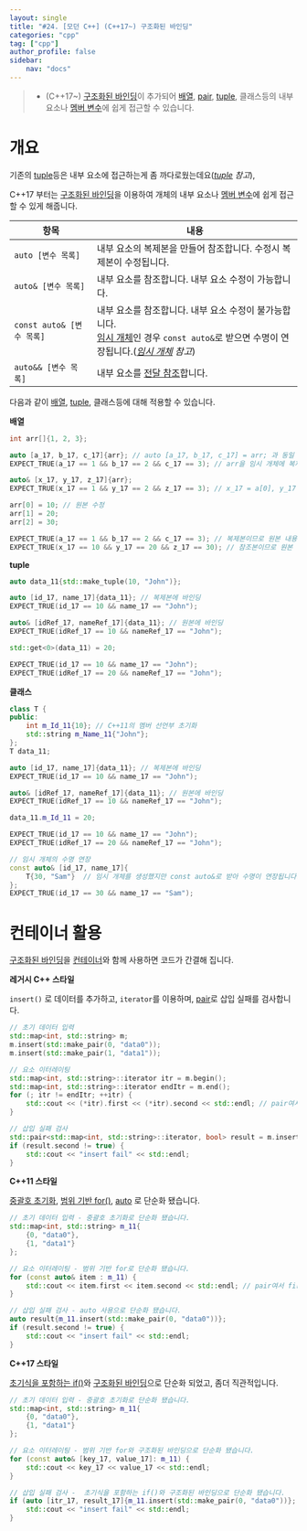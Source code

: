 ```yaml
---
layout: single
title: "#24. [모던 C++] (C++17~) 구조화된 바인딩"
categories: "cpp"
tag: ["cpp"]
author_profile: false
sidebar: 
    nav: "docs"
---
```


> * (C++17~) [구조화된 바인딩](https://tango1202.github.io/cpp/modern-cpp-structured-binding/)이 추가되어 [배열](https://tango1202.github.io/legacy-cpp-guide/legacy-cpp-guide-array/), [pair](https://tango1202.github.io/legacy-cpp-stl/legacy-cpp-stl-pair/), [tuple](https://tango1202.github.io/cpp-stl/modern-cpp-stl-tuple/), 클래스등의 내부 요소나 [멤버 변수](https://tango1202.github.io/legacy-cpp-oop/legacy-cpp-oop-member-variable/)에 쉽게 접근할 수 있습니다.

# 개요

기존의 [tuple](https://tango1202.github.io/cpp-stl/modern-cpp-stl-tuple/)등은 내부 요소에 접근하는게 좀 까다로웠는데요(*[tuple](https://tango1202.github.io/cpp-stl/modern-cpp-stl-tuple/) 참고*), 

C++17 부터는 [구조화된 바인딩](https://tango1202.github.io/cpp/modern-cpp-structured-binding/)을 이용하여 개체의 내부 요소나 [멤버 변수](https://tango1202.github.io/legacy-cpp-oop/legacy-cpp-oop-member-variable/)에 쉽게 접근할 수 있게 해줍니다.

|항목|내용|
|--|--|
|`auto [변수 목록]`|내부 요소의 복제본을 만들어 참조합니다. 수정시 복제본이 수정됩니다.|
|`auto& [변수 목록]`|내부 요소를 참조합니다. 내부 요소 수정이 가능합니다.|
|`const auto& [변수 목록]`|내부 요소를 참조합니다. 내부 요소 수정이 불가능합니다.<br/>[임시 개체](https://tango1202.github.io/legacy-cpp-guide/legacy-cpp-guide-static-extern-lifetime/#%EC%9E%84%EC%8B%9C-%EA%B0%9C%EC%B2%B4)인 경우 `const auto&`로 받으면 수명이 연장됩니다.(*[임시 개체](https://tango1202.github.io/legacy-cpp-guide/legacy-cpp-guide-static-extern-lifetime/#%EC%9E%84%EC%8B%9C-%EA%B0%9C%EC%B2%B4) 참고*)|
|`auto&& [변수 목록]`|내부 요소를 [전달 참조](https://tango1202.github.io/cpp/modern-cpp-forwarding-reference/#%EC%A0%84%EB%8B%AC-%EC%B0%B8%EC%A1%B0)합니다.|

다음과 같이 [배열](https://tango1202.github.io/legacy-cpp-guide/legacy-cpp-guide-array/), [tuple](https://tango1202.github.io/cpp-stl/modern-cpp-stl-tuple/), 클래스등에 대해 적용할 수 있습니다. 

**배열**

```cpp
int arr[]{1, 2, 3};

auto [a_17, b_17, c_17]{arr}; // auto [a_17, b_17, c_17] = arr; 과 동일
EXPECT_TRUE(a_17 == 1 && b_17 == 2 && c_17 == 3); // arr을 임시 개체에 복제하고, 복제본에 a_17 = temp[0], b_17 = temp[1], c_17 = temp[2] 바인딩

auto& [x_17, y_17, z_17]{arr};
EXPECT_TRUE(x_17 == 1 && y_17 == 2 && z_17 == 3); // x_17 = a[0], y_17 = a[1], z_17 = a[2] 에 바인딩

arr[0] = 10; // 원본 수정
arr[1] = 20;
arr[2] = 30;

EXPECT_TRUE(a_17 == 1 && b_17 == 2 && c_17 == 3); // 복제본이므로 원본 내용이 반영되지 않습니다.
EXPECT_TRUE(x_17 == 10 && y_17 == 20 && z_17 == 30); // 참조본이므로 원본 수정시 값이 동기화 됩니다.
```

**tuple**

```cpp
auto data_11{std::make_tuple(10, "John")};

auto [id_17, name_17]{data_11}; // 복제본에 바인딩
EXPECT_TRUE(id_17 == 10 && name_17 == "John");

auto& [idRef_17, nameRef_17]{data_11}; // 원본에 바인딩
EXPECT_TRUE(idRef_17 == 10 && nameRef_17 == "John");

std::get<0>(data_11) = 20;

EXPECT_TRUE(id_17 == 10 && name_17 == "John");
EXPECT_TRUE(idRef_17 == 20 && nameRef_17 == "John");
```

**클래스**

```cpp
class T {
public:
    int m_Id_11{10}; // C++11의 멤버 선언부 초기화
    std::string m_Name_11{"John"};    
};
T data_11;

auto [id_17, name_17]{data_11}; // 복제본에 바인딩
EXPECT_TRUE(id_17 == 10 && name_17 == "John");

auto& [idRef_17, nameRef_17]{data_11}; // 원본에 바인딩
EXPECT_TRUE(idRef_17 == 10 && nameRef_17 == "John");

data_11.m_Id_11 = 20;

EXPECT_TRUE(id_17 == 10 && name_17 == "John");
EXPECT_TRUE(idRef_17 == 20 && nameRef_17 == "John");

// 임시 개체의 수명 연장
const auto& [id_17, name_17]{
    T{30, "Sam"}  // 임시 개체를 생성했지만 const auto&로 받아 수명이 연장됩니다.
};
EXPECT_TRUE(id_17 == 30 && name_17 == "Sam");
```

# 컨테이너 활용

[구조화된 바인딩](https://tango1202.github.io/cpp/modern-cpp-structured-binding/)을 [컨테이너](https://tango1202.github.io/cpp-stl/modern-cpp-stl-container/)와 함께 사용하면 코드가 간결해 집니다.

**레거시 C++ 스타일**

`insert()` 로 데이터를 추가하고, `iterator`를 이용하며, [pair](https://tango1202.github.io/legacy-cpp-stl/legacy-cpp-stl-pair/)로 삽입 실패를 검사합니다.

```cpp
// 초기 데이터 입력
std::map<int, std::string> m;
m.insert(std::make_pair(0, "data0"));
m.insert(std::make_pair(1, "data1"));

// 요소 이터레이팅
std::map<int, std::string>::iterator itr = m.begin();
std::map<int, std::string>::iterator endItr = m.end();
for (; itr != endItr; ++itr) {
    std::cout << (*itr).first << (*itr).second << std::endl; // pair여서 first, second로 접근
}

// 삽입 실패 검사
std::pair<std::map<int, std::string>::iterator, bool> result = m.insert(std::make_pair(0, "data0"));
if (result.second != true) {
    std::cout << "insert fail" << std::endl;
} 
```

**C++11 스타일**

[중괄호 초기화](https://tango1202.github.io/cpp/modern-cpp-initialization/#%EC%A4%91%EA%B4%84%ED%98%B8-%EC%B4%88%EA%B8%B0%ED%99%94), 
[범위 기반 for()](https://tango1202.github.io/cpp/modern-cpp-statements/#%EB%B2%94%EC%9C%84-%EA%B8%B0%EB%B0%98-for), [auto](https://tango1202.github.io/cpp/modern-cpp-auto-decltype/#auto) 로 단순화 됐습니다.
```cpp
// 초기 데이터 입력 - 중괄호 초기화로 단순화 됐습니다.
std::map<int, std::string> m_11{
    {0, "data0"}, 
    {1, "data1"}
}; 

// 요소 이터레이팅 - 범위 기반 for로 단순화 됐습니다.
for (const auto& item : m_11) {
    std::cout << item.first << item.second << std::endl; // pair여서 first, second로 접근
}

// 삽입 실패 검사 - auto 사용으로 단순화 됐습니다.
auto result{m_11.insert(std::make_pair(0, "data0"))};
if (result.second != true) {
    std::cout << "insert fail" << std::endl;
} 
```

**C++17 스타일**

[초기식을 포함하는 if()](https://tango1202.github.io/cpp/modern-cpp-statements/#c17-%EC%B4%88%EA%B8%B0%EC%8B%9D%EC%9D%84-%ED%8F%AC%ED%95%A8%ED%95%98%EB%8A%94-if-switch)와 [구조화된 바인딩](https://tango1202.github.io/cpp/modern-cpp-structured-binding/)으로 단순화 되었고, 좀더 직관적입니다.

```cpp
// 초기 데이터 입력 - 중괄호 초기화로 단순화 됐습니다.
std::map<int, std::string> m_11{
    {0, "data0"}, 
    {1, "data1"}
}; 

// 요소 이터레이팅 - 범위 기반 for와 구조화된 바인딩으로 단순화 됐습니다.
for (const auto& [key_17, value_17]: m_11) {
    std::cout << key_17 << value_17 << std::endl; 
}

// 삽입 실패 검사 -  초기식을 포함하는 if()와 구조화된 바인딩으로 단순화 됐습니다.
if (auto [itr_17, result_17]{m_11.insert(std::make_pair(0, "data0"))}; result_17 != true) {
    std::cout << "insert fail" << std::endl;
} 
```
